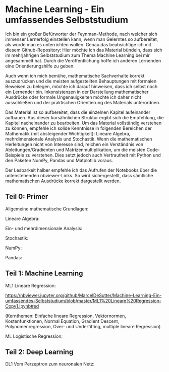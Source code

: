 # Machine Learning - Ein umfassendes Selbststudium

Ich bin ein großer Befürworter der Feynman-Methode, nach welcher sich immenser Lernerfolg einstellen kann, wenn man Gelerntes so aufbereitet, als würde man es unterrichten wollen. Genau das beabsichtige ich mit diesem Github-Repository: Hier möchte ich das Material bündeln, dass sich im mehrjährigen Selbststudium zum Thema Machine Learning bei mir angesammelt hat. Durch die Veröffentlichung hoffe ich anderen Lernenden eine Orientierungshilfe zu geben.

Auch wenn ich mich bemühe, mathematische Sachverhalte korrekt auszudrücken und die meisten aufgestellten Behauptungen mit formalen Beweisen zu belegen, möchte ich darauf hinweisen, dass ich selbst noch ein Lernender bin. Inkonsistenzen in der Darstellung mathematischer Ausdrücke oder formale Ungenauigkeiten möchte ich daher nicht ausschließen und der praktischen Orientierung des Materials unterordnen.

Das Material ist so aufbereitet, dass die einzelnen Kapitel aufeinander aufbauen. Aus dieser kursähnlichen Struktur ergibt sich die Empfehlung, die Kapitel nacheinander zu bearbeiten. Um das Material vollständig verstehen zu können, empfehle ich solide Kenntnisse in folgenden Bereichen der Mathematik (mit absteigender Wichtigkeit): Lineare Algebra, mehrdimensionale Analysis und Stochastik. Wenn die mathematischen Herleitungen nicht von Interesse sind, reichen ein Verständnis von Ableitungen/Gradienten und Matrizenmultiplikation, um die meisten Code-Beispiele zu verstehen. Dies setzt jedoch auch Vertrautheit mit Python und den Paketen NumPy, Pandas und Matplotlib voraus.

Der Lesbarkeit halber empfehle ich das Aufrufen der Notebooks über die untenstehenden nbviewer-Links. So wird sichergestellt, dass sämtliche mathematischen Ausdrücke korrekt dargestellt werden.

## Teil 0: Primer
Allgemeine mathematische Grundlagen: 

Lineare Algebra:

Ein- und mehrdimensionale Analysis:

Stochastik:

NumPy:

Pandas:

## Teil 1: Machine Learning
ML1 Lineare Regression: 

https://nbviewer.jupyter.org/github/MarcelDeSutter/Machine-Learning-Ein-umfassendes-Selbststudium/blob/master/ML1%20Lineare%20Regression-Copy1.ipynb#ed 

(Kernthemen: Einfache lineare Regression, Vektornormen, Kostenfunktionen, Normal Equation, Gradient Descent, Polynomenregression, Over- und Underfitting, multiple lineare Regression)

ML Logistische Regression:

## Teil 2: Deep Learning
DL1 Vom Perzeptron zum neuronalen Netz:
